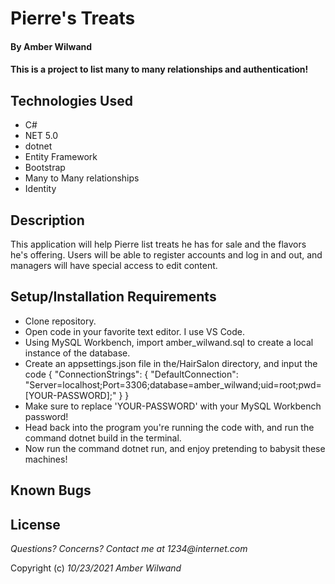 # Pierre's Treats

#### By **Amber Wilwand**

#### This is a project to list many to many relationships and authentication!

## Technologies Used

- C#
- NET 5.0
- dotnet
- Entity Framework
- Bootstrap
- Many to Many relationships
- Identity

## Description

This application will help Pierre list treats he has for sale and the flavors he's offering. Users will be able to register accounts and log in and out, and managers will have special access to edit content.

## Setup/Installation Requirements

- Clone repository.
- Open code in your favorite text editor. I use VS Code.
- Using MySQL Workbench, import amber_wilwand.sql to create a local instance of the database.
- Create an appsettings.json file in the/HairSalon directory, and input the code { "ConnectionStrings": { "DefaultConnection": "Server=localhost;Port=3306;database=amber_wilwand;uid=root;pwd=[YOUR-PASSWORD];" } }
- Make sure to replace 'YOUR-PASSWORD' with your MySQL Workbench password!
- Head back into the program you're running the code with, and run the command dotnet build in the terminal.
- Now run the command dotnet run, and enjoy pretending to babysit these machines!

## Known Bugs

## License

_Questions? Concerns? Contact me at 1234@internet.com_

Copyright (c) _10/23/2021_ _Amber Wilwand_
